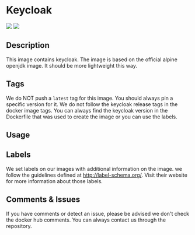 # Keycloak
[![](https://images.microbadger.com/badges/version/fxinnovation/keycloak.svg)](https://microbadger.com/images/fxinnovation/keycloak "Get your own version badge on microbadger.com") [![](https://images.microbadger.com/badges/image/fxinnovation/keycloak.svg)](https://microbadger.com/images/fxinnovation/keycloak "Get your own image badge on microbadger.com")
## Description
This image contains keycloak. The image is based on the official alpine openjdk image. It should be more lightweight this way.

## Tags
We do NOT push a `latest` tag for this image. You should always pin a specific version for it.
We do not follow the keycloak release tags in the docker image tags. You can always find the keycloak version in the Dockerfile that was used to create the image or you can use the labels.

## Usage

## Labels
We set labels on our images with additional information on the image. we follow the guidelines defined at http://label-schema.org/. Visit their website for more information about those labels.

## Comments & Issues
If you have comments or detect an issue, please be advised we don't check the docker hub comments. You can always contact us through the repository.
